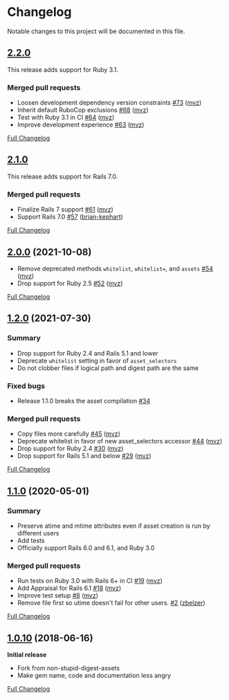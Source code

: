# Changelog

Notable changes to this project will be documented in this file.

## [2.2.0](https://github.com/mvz/non-digest-assets/tree/v2.2.0)

This release adds support for Ruby 3.1.

### Merged pull requests

- Loosen development dependency version constraints [\#73](https://github.com/mvz/non-digest-assets/pull/73) ([mvz](https://github.com/mvz))
- Inherit default RuboCop exclusions [\#68](https://github.com/mvz/non-digest-assets/pull/68) ([mvz](https://github.com/mvz))
- Test with Ruby 3.1 in CI [\#64](https://github.com/mvz/non-digest-assets/pull/64) ([mvz](https://github.com/mvz))
- Improve development experience [\#63](https://github.com/mvz/non-digest-assets/pull/63) ([mvz](https://github.com/mvz))

[Full Changelog](https://github.com/mvz/non-digest-assets/compare/v2.1.0...v2.2.0)

## [2.1.0](https://github.com/mvz/non-digest-assets/tree/v2.1.0)

This release adds support for Rails 7.0.

### Merged pull requests

- Finalize Rails 7 support [\#61](https://github.com/mvz/non-digest-assets/pull/61) ([mvz](https://github.com/mvz))
- Support Rails 7.0 [\#57](https://github.com/mvz/non-digest-assets/pull/57) ([brian-kephart](https://github.com/brian-kephart))

[Full Changelog](https://github.com/mvz/non-digest-assets/compare/v2.0.0...v2.1.0)

## [2.0.0](https://github.com/mvz/non-digest-assets/tree/v2.0.0) (2021-10-08)

- Remove deprecated methods `whitelist`, `whitelist=`, and `assets` [\#54](https://github.com/mvz/non-digest-assets/pull/54) ([mvz](https://github.com/mvz))
- Drop support for Ruby 2.5 [\#52](https://github.com/mvz/non-digest-assets/pull/52) ([mvz](https://github.com/mvz))

[Full Changelog](https://github.com/mvz/non-digest-assets/compare/v1.2.0...v2.0.0)

## [1.2.0](https://github.com/mvz/non-digest-assets/tree/v1.2.0) (2021-07-30)

### Summary

- Drop support for Ruby 2.4 and Rails 5.1 and lower
- Deprecate `whitelist` setting in favor of `asset_selectors`
- Do not clobber files if logical path and digest path are the same

### Fixed bugs

- Release 1.1.0 breaks the asset compilation [\#34](https://github.com/mvz/non-digest-assets/issues/34)

### Merged pull requests

- Copy files more carefully [\#45](https://github.com/mvz/non-digest-assets/pull/45) ([mvz](https://github.com/mvz))
- Deprecate whitelist in favor of new asset\_selectors accessor [\#44](https://github.com/mvz/non-digest-assets/pull/44) ([mvz](https://github.com/mvz))
- Drop support for Ruby 2.4 [\#30](https://github.com/mvz/non-digest-assets/pull/30) ([mvz](https://github.com/mvz))
- Drop support for Rails 5.1 and below [\#29](https://github.com/mvz/non-digest-assets/pull/29) ([mvz](https://github.com/mvz))

[Full Changelog](https://github.com/mvz/non-digest-assets/compare/v1.1.0...v1.2.0)

## [1.1.0](https://github.com/mvz/non-digest-assets/tree/v1.1.0) (2020-05-01)

### Summary

- Preserve atime and mtime attributes even if asset creation is run by different users
- Add tests
- Officially support Rails 6.0 and 6.1, and Ruby 3.0

### Merged pull requests

- Run tests on Ruby 3.0 with Rails 6+ in CI [\#19](https://github.com/mvz/non-digest-assets/pull/19) ([mvz](https://github.com/mvz))
- Add Appraisal for Rails 6.1 [\#18](https://github.com/mvz/non-digest-assets/pull/18) ([mvz](https://github.com/mvz))
- Improve test setup [\#8](https://github.com/mvz/non-digest-assets/pull/8) ([mvz](https://github.com/mvz))
- Remove file first so utime doesn't fail for other users. [\#2](https://github.com/mvz/non-digest-assets/pull/2) ([zbelzer](https://github.com/zbelzer))

[Full Changelog](https://github.com/mvz/non-digest-assets/compare/v1.0.10...v1.1.0)

## [1.0.10](https://github.com/mvz/non-digest-assets/tree/v1.0.10) (2018-06-16)

**Initial release**

- Fork from non-stupid-digest-assets
- Make gem name, code and documentation less angry

[Full Changelog](https://github.com/mvz/non-digest-assets/compare/cb899cc4...v1.0.10)
